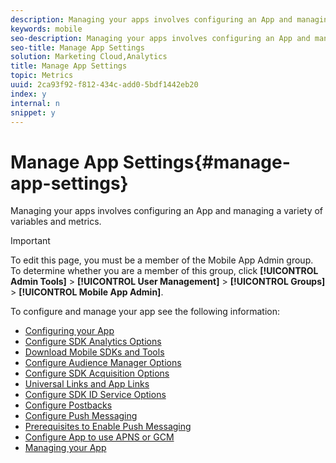 ```yaml
---
description: Managing your apps involves configuring an App and managing a variety of variables and metrics.
keywords: mobile
seo-description: Managing your apps involves configuring an App and managing a variety of variables and metrics.
seo-title: Manage App Settings
solution: Marketing Cloud,Analytics
title: Manage App Settings
topic: Metrics
uuid: 2ca93f92-f812-434c-add0-5bdf1442eb20
index: y
internal: n
snippet: y
---
```


# Manage App Settings{#manage-app-settings}

Managing your apps involves configuring an App and managing a variety of variables and metrics.

>[!IMPORTANT]
>
>To edit this page, you must be a member of the Mobile App Admin group. To determine whether you are a member of this group, click **[!UICONTROL Admin Tools]** > **[!UICONTROL User Management]** > **[!UICONTROL Groups]** > **[!UICONTROL Mobile App Admin]**.

To configure and manage your app see the following information: 

* [Configuring your App](c-mob-confg-app.md)
* [Configure SDK Analytics Options](t-config-analytics.md)
* [Download Mobile SDKs and Tools](download-sdk.md)
* [Configure Audience Manager Options](t-config-aam.md)
* [Configure SDK Acquisition Options](t-config-acquisition.md)
* [Universal Links and App Links](c-universal-app-links.md)
* [Configure SDK ID Service Options](t-config-visitor.md)
* [Configure Postbacks](c-mob-confg-app/signals-.md)
* [Configure Push Messaging](configure-push-messaging.md)
* [Prerequisites to Enable Push Messaging](prerequisites-push-messaging.md)
* [Configure App to use APNS or GCM](configure-app-apns-gcm.md)
* [Managing your App](c-mob-manage-app.md)
